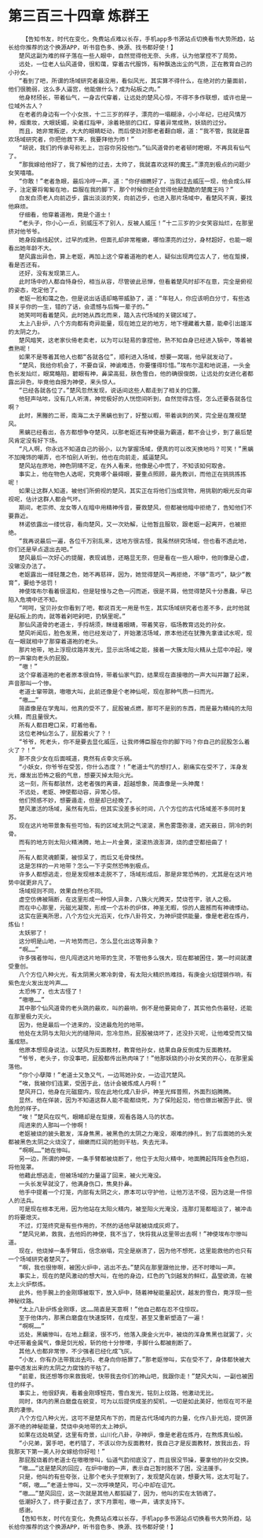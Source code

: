 # 第三百三十四章 炼群王
        【告知书友，时代在变化，免费站点难以长存，手机app多书源站点切换看书大势所趋，站长给你推荐的这个换源APP，听书音色多、换源、找书都好使！】
       楚风这副为难的样子落在一些人眼中，自然觉得他无奈、头疼，认为他掌控不了局势。
       远处，一位老人仙风道骨，很和蔼，穿着古代服饰，有种飘逸出尘的气质，正在教育自己的小孙女。
       “看到了吧，所谓的场域研究者最没用，看似风光，其实算不得什么，在绝对的力量面前，他们很脆弱，这么多人逼宫，他能做什么？成为砧板之肉。”
       他身材颀长，带着仙气，一身古代穿着，让远处的楚风心惊，不得不多作联想，或许也是一位域外古人？
       在老者的身边有一个小女孩，十二三岁的样子，漂亮的一塌糊涂，小小年纪，已经风情万种，烟熏妆，大眼妩媚，染着红指甲，涂着艳丽的口红，穿着异常成熟，妖娆的过分。
       而且，她非常叛逆，大大的眼睛眨动，而后使劲对那老者翻白眼，道：“我不管，我就是喜欢场域研究者，你把他救下来，我要拜他为师！”
       “胡说，我们的传承号称无上，岂容你另投他门。”仙风道骨的老者顿时瞪眼，不再具有仙气了。
       “那我嫁给他好了，我了解他的过去，太帅了，我就喜欢这样的魔王。”漂亮到极点的问题少女笑嘻嘻。
       “你敢！”老者急眼，最后冷哼一声，道：“你仔细瞧好了，当我过去威压一现，他会成么样子，注定要将匍匐在地，臣服在我的脚下，那个时候你还会觉得他是酷酷的楚魔王吗？”
       白发白须老人向前迈步，露出淡淡的笑，向前迈步，也进入那片场域中，看楚风不爽，要找他麻烦。
       仔细看，他穿着道袍，竟是个道士！
       “老头子，你小心一点，别威压不了别人，反被人威压！”十二三岁的少女笑容灿烂，在那里挤对他爷爷。
       她身段曲线起伏，过早的成熟，但面孔却非常稚嫩，哪怕漂亮的过分，身材超好，也能一眼看出她年龄不大。
       楚风露出异色，算上老妪，再加上这个穿着道袍的老人，疑似出现两位古人了，他在踅摸，看是否还有。
       还好，没有发现第三人。
       此时场中的人都自恃身份，相当从容，尽管彼此忌惮，但看着楚风时却不在意，完全是俯视的姿态，吃定他了。
       老妪一脸和蔼之色，但是说出话语却略带威胁了，道：“年轻人，你应该明白分寸，有些选择关乎你的一生，错的了话，会遗憾与后悔一辈子的。”
       她笑呵呵看着楚风，此时她从西北而来，踏入古代场域的关键区域了。
       太上八卦炉，八个方向都有奇异能量，现在她立足的地方，地下埋藏着大墓，能牵引出雄浑的太阴之力。
       楚风暗笑，这老家伙倚老卖老，以为可以轻易的拿捏他，熟不知自身已经进入锅中，等着被煮熟呢！
       如果不是等着其他人也都“各就各位”，顺利进入场域，想要一窝端，他早就发动了。
       “楚风，我给你机会了，不要自误，神谕难违，你要懂得珍惜。”埃布尔温和地说道，一头金色长发灿烂，眼窝略陷，碧眼有神，鼻梁高挺，肤色雪白，他的确很俊朗，让远处的女进化者都露出异色，毕竟他自报为神使，来头惊人。
       “已经各就各位了。”楚风忽然发现，说话间这些人都走到了相关的位置。
       他轻声咕哝，没有几人听清，神觉极好的人恍惚间听到，自然觉得古怪，怎么还要各就各位啊？
       此时，黑螣的二哥，南海二太子黑螭也到了，好整以暇，带着讽刺的笑，完全是在蔑视楚风。
       黑螭已经看出，各方都想争夺楚风，以那老妪还有神使最为霸道，都不会让步，到了最后楚风肯定没有好下场。
       “凡人啊，你永远不知道自己的弱小，以为掌握场域，便真的可以改天换地吗？可笑！”黑螭不加掩饰的嘲弄，也不怕别人听到，他也在向前走，威逼楚风。
       楚风站在原地，神色阴晴不定，在外人看来，他像是心中慌了，不知该如何取舍。
       事实上，他在物色人选呢，究竟哪个最碍眼，要重点照顾，最先教训，而他正在挑挑拣拣呢！
       如果让这群人知道，被他们所俯视的楚风，其实正在将他们当成货物，用挑剔的眼光反向审视呢，估计这群人都会气坏。
       期间，老宗师、龙女等人在暗中用精神传音，要救楚风，但都被他暗中拒绝了，告知他们不要靠近。
       林诺依露出一缕忧容，看向楚风，又一次劝解，让他暂且服软，跟老妪一起离开，也被拒绝。
       “我再说最后一遍，各位千万别乱来，这地方很古怪，我虽然研究场域，但也看不透此地，你们还是早点退出去吧。”
       楚风最后一次好心的提醒，表现诚恳，还略显无奈，但是看在一些人眼中，他则像是心虚，没辙没办法了。
       老妪露出一缕轻蔑之色，她不再慈祥，因为，她觉得楚风一再拒绝，不够“乖巧”，缺少“教育”，要给予惩罚！
       神使埃布尔看着很温和，但是轻慢与之色一闪而逝，很是不屑，他觉得楚风十分愚蠢，早已陷入危境中还不知。
       “呵呵，宝贝孙女你看到了吧，都说百无一用是书生，其实场域研究者也差不多，此时他就是砧板上的肉，就等着剁吧剁吧，扔锅里呢。”
       那仙风道骨的老道士，手捋胡须，眯缝着眼睛，带着笑容，临场教育远处的孙女。
       楚风听闻后，脸色发黑，他已经发动了，开始激活场域，原本他还在犹豫先拿谁试水呢，现在一眼就相中了那穿着道袍的老头。
       那片地带，地上浮现纹路并发光，显示出场域之能，接着一大簇太阳火精从土层中冲起，嗖的一声窜向老头的屁股。
       “嗷！”
       这个穿着道袍的老者原本很自恃，带着仙家气韵，结果现在直接嗷的一声大叫并蹦了起来，声音那叫一个惨。
       老道士窜带跳，嗷嗷大叫，此前还像是个老神仙呢，现在那种气质一扫而光。
       “嗷……”
       简直像是在学鬼叫，他真的受不了，屁股被点燃，那可不是别的东西，而是最为精纯的太阳火精，而且量很大。
       所有人都目瞪口呆，盯着他看。
       这位老神仙怎么了，屁股着火了？！
       “爷爷，死老头，你不是要去显化威压，让我师傅臣服在你的脚下吗？你自己的屁股怎么着火了？！”
       那不良少女在后面喊道，竟然有点幸灾乐祸。
       “小妖女，你爷爷在受苦，你什么态度？！”老道士气的想打人，剧痛实在受不了，浑身发光，爆发出恐怖之极的气息，想要灭掉太阳火光。
       这一刻，所有都骇然，这老者强的离谱，超越想象，简直像是一头神魔！
       不远处，老妪、神使都动容，异常心惊。
       他们预感不妙，想要遁走，但是却已经晚了。
       楚风激活的场域，虽然有先后，但其实没差多长时间，八个方位的古代场域差不多同时复苏。
       现在这片地带景象有些可怕，有的区域太阴之气滚滚，黑色雾霭弥漫，遮天蔽日，阴冷的刺骨。
       而有的地方则太阳火精沸腾，地上一片金黄，滚滚热浪澎湃，烧的虚空都扭曲了！
       ……
       所有人都灵魂颤栗，被惊呆了，而后又毛骨悚然。
       这是怎样的一片地带？怎么一下子突然恐怖到极点。
       许多人都想逃走，但是发现根本走脱不了，场域形成后，那是非常恐怖的，尤其是在这片地势中就更非凡了。
       场域规则不同，效果自然也不同。
       虚空仿佛被隔断，在这里形成一种惊人异象，八簇火光腾天，焚烧苍宇，骇人之极。
       而在中心那里，元磁光凝聚，形成一个古朴的炉体，神圣无暇，惊的人震撼而有神魂悸动。
       这实在匪夷所思，八个方位火光滔天，化作八卦符文，为神炉提供能量，像是老君在炼丹，炼仙！
       太妖邪了！
       这分明是山地，一片地势而已，怎么显化出这等异象？
       “啊……”
       许多强者惨叫，但凡闯进这片地带的生灵，不管他多么强大，现在都被困住，第一时间就遭受重创。
       八个方位八种火光，有太阴黑火寒冷刺骨，有太阳火精炽热难挡，有庚金火焰铿锵作响，有紫色龙火发出龙吟声……
       太恐怖了，也太古怪了！
       “嗷嗷……”
       其中那个仙风道骨的老头跳的最欢，叫的最响，倒不是他要毙命了，其实他负伤最轻，还能在那里极力灭火。
       因为，他是最后一个进来的，没进最危险的地带。
       他处在太阴与太阳火光的缝隙间，忽冷忽热，屁股被烧坏了，还没扑灭呢，让他难受而又恼羞成怒。
       他原本想现身说法，以楚风为反面教材，教育他孙女，结果自身反倒成为反面教材。
       “爷爷，老头子，你没事吧，屁股都传出熟肉味了！”他那妖娆的小孙女笑的开心，在那里奚落他。
       “你个小孽障！”老道士又急又气，一边骂她孙女，一边诅咒楚风。
       “唉，我被你们连累，受困于此，估计会被炼成人丹啊！”
       楚风开口，他身在元磁窟内，现在此地化成八卦炉，神圣光辉普照，外面烈焰腾腾。
       显然，他在佯装，因为不知道这群人能不能都烧死，为了保险起见，他也做出被困于此、很危险的样子。
       “唉！”楚风在叹气，眼睛却是在踅摸，观看各路人马的状态。
       闯进来的人那叫一个惨啊！
       老妪被烧的披头散发，浑身焦黑，被黑色的太阴之力淹没，艰难的挣扎，到了后面她的头发都被黑色太阴之火烧没了，细嫩而红润的脸则干枯，失去光泽。
       “啊啊……”她在惨叫。
       另一边，所谓的神使，一条手臂都被烧断了，他位于太阳火精中，地面腾起阵阵金色烈焰，将他笼罩。
       他藉此想逃走，但被场域的力量逼了回来，被火光淹没。
       一头长发早就没了，他满身伤口，焦臭扑鼻。
       他手中提着一个灯笼，内部有太阴之火，原本可以守护他，让他万法不侵，因为这是一件惊人的法兵。
       可是现在根本无用，因为他站在太阳火精内，被至阳火光淹没，连那灯笼都暗淡了，被冲击的将要熄灭。
       不过，灯笼终究是有些作用的，不然的话他早就被烧成灰烬了。
       “楚风兄弟，救我，去他妈的神使，我不当了，快将我从这里带出去啊！”神使埃布尔惨叫道。
       现在，他烧掉一条手臂后，信念崩塌，完全是崩溃了，因为他不想死，这里能救他的也只有一个场域研究者楚风了。
       “啊，我也很惨啊，被困火炉中，逃出不去。”楚风在那里跟他比惨，还不时嚎叫一声。
       事实上，现在的楚风激动的想大叫，在他的身边，红色的飞剑越发的鲜红，晶莹欲滴，在被太上火炉祭炼。
       此外，他手腕上的金刚琢被取下，放入炉中，随着神秘能量起伏，越发的雪白，竟浮现一些神秘纹路。
       “太上八卦炉炼金刚琢，这……简直是天意啊！”他自己都在忍不住惊叹。
       至于他体内，那黑白磨盘在快速旋转，在成型，甚至又重新塑造了一遍！
       “啊啊……”
       远处，黑螭惨叫，在地上翻滚，很不巧，他落入庚金火光中，被烧的浑身焦黑也就罢了，火中还带着金属气，像是剑光般，斩的他十分惨嚎，手脚什么都被削断了。
       其他人也都非常惨，不少强者已经化成飞灰。
       “小友，你有办法带我出去吗，老身向你赔罪了。”那老妪惨叫，实在受不了，身体都快被大墓中透发出来的太阴之力腐蚀的干枯了。
       “前辈，我还想等你来救我呢，快带我去你们的神山吧，我跟你走！”楚风大叫，一副也被困住的样子。
       事实上，他很舒爽，看着金刚琢锃亮，雪白发光，铭刻上纹路，他激动无比。
       同时，体内的黑白磨盘在蜕变，可为以后提供成圣的契机，一切是如此美好，他现在可不是真的凄惨。
       八个方位八种火光，这可不是楚风布下的，而是古代场域内的力量，化作八卦光焰，提供源源不绝的神秘能量，焚烧中央地带的太上神炉。
       如果在远处眺望，这里有奇景，山川化八卦，孕神炉，像是老君在炼丹，在熬炼真仙般。
       “小兄弟，罢手吧，老朽错了，不该以你为反面教材，我自己才是反面教材，放我出去，将我那天下第一美人孙女嫁给你好啦！”
       那屁股烧着的老道士在嗷嗷惨叫，仙道气韵彻底没了，而且很没节操，要拿他的孙女交换。
       “嗷……”这是楚风的回应，在炉中嗷的一声，表示自己暂时脱不了困，没法援手。
       只是，他叫的有些夸张，让那个老头子觉察到了，发现楚风在装，想要大骂，这太可耻了。
       “啊，嗷……”老道士惨叫，又一次呼唤楚风，可心中却在诅咒。
       “嗷……”楚风回应，这一次就是其他人都狐疑了，因为，他叫的实在太销魂了。
       低潮好久了，终于要过去了，求下月票啦，嗷一声，请求支持下。
       感谢。
       【告知书友，时代在变化，免费站点难以长存，手机app多书源站点切换看书大势所趋，站长给你推荐的这个换源APP，听书音色多、换源、找书都好使！】